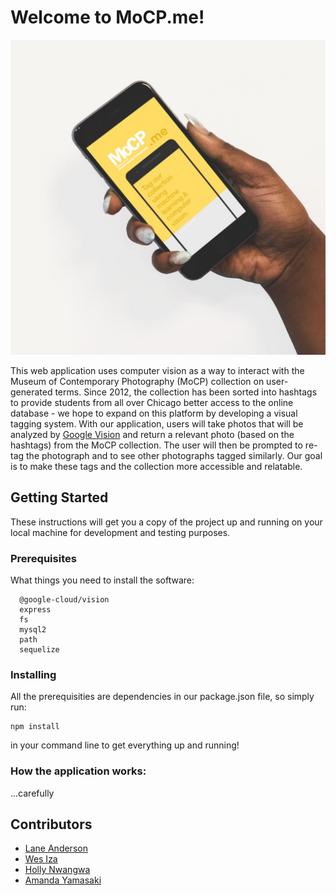 # Welcome to MoCP.me!

![alt text](/crispy.jpg?raw=true "The App")

This web application uses computer vision as a way to interact with the Museum of Contemporary Photography (MoCP) collection on user-generated terms.  Since 2012, the collection has been sorted into hashtags to provide students from all over Chicago better access to the online database - we hope to expand on this platform by developing a visual tagging system.  With our application, users will take photos that will be analyzed by [Google Vision](https://cloud.google.com/vision/) and return a relevant photo (based on the hashtags) from the MoCP collection.  The user will then be prompted to re-tag the photograph and to see other photographs tagged similarly. Our goal is to make these tags and the collection more accessible and relatable.

## Getting Started

These instructions will get you a copy of the project up and running on your local machine for development and testing purposes. 

### Prerequisites

What things you need to install the software:

```
  @google-cloud/vision
  express
  fs
  mysql2
  path
  sequelize
```

### Installing

All the prerequisities are dependencies in our package.json file, so simply run:

```
npm install
```

in your command line to get everything up and running!

### How the application works:

...carefully



## Contributors

* [Lane Anderson](https://github.com/laneelliott)
* [Wes Iza](https://github.com/izaweslie)
* [Holly Nwangwa](https://github.com/hnwangwa)
* [Amanda Yamasaki](https://github.com/amandayamasaki)
